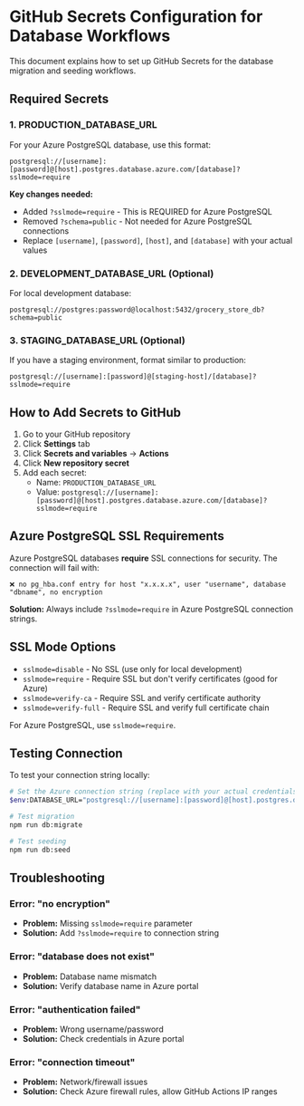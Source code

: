 # GitHub Secrets Configuration for Database Workflows

This document explains how to set up GitHub Secrets for the database migration and seeding workflows.

## Required Secrets

### 1. PRODUCTION_DATABASE_URL
For your Azure PostgreSQL database, use this format:
```
postgresql://[username]:[password]@[host].postgres.database.azure.com/[database]?sslmode=require
```

**Key changes needed:**
- Added `?sslmode=require` - This is REQUIRED for Azure PostgreSQL
- Removed `?schema=public` - Not needed for Azure PostgreSQL connections
- Replace `[username]`, `[password]`, `[host]`, and `[database]` with your actual values

### 2. DEVELOPMENT_DATABASE_URL (Optional)
For local development database:
```
postgresql://postgres:password@localhost:5432/grocery_store_db?schema=public
```

### 3. STAGING_DATABASE_URL (Optional)
If you have a staging environment, format similar to production:
```
postgresql://[username]:[password]@[staging-host]/[database]?sslmode=require
```

## How to Add Secrets to GitHub

1. Go to your GitHub repository
2. Click **Settings** tab
3. Click **Secrets and variables** → **Actions**
4. Click **New repository secret**
5. Add each secret:
   - Name: `PRODUCTION_DATABASE_URL`
   - Value: `postgresql://[username]:[password]@[host].postgres.database.azure.com/[database]?sslmode=require`

## Azure PostgreSQL SSL Requirements

Azure PostgreSQL databases **require** SSL connections for security. The connection will fail with:
```
❌ no pg_hba.conf entry for host "x.x.x.x", user "username", database "dbname", no encryption
```

**Solution:** Always include `?sslmode=require` in Azure PostgreSQL connection strings.

## SSL Mode Options

- `sslmode=disable` - No SSL (use only for local development)
- `sslmode=require` - Require SSL but don't verify certificates (good for Azure)
- `sslmode=verify-ca` - Require SSL and verify certificate authority
- `sslmode=verify-full` - Require SSL and verify full certificate chain

For Azure PostgreSQL, use `sslmode=require`.

## Testing Connection

To test your connection string locally:
```bash
# Set the Azure connection string (replace with your actual credentials)
$env:DATABASE_URL="postgresql://[username]:[password]@[host].postgres.database.azure.com/[database]?sslmode=require"

# Test migration
npm run db:migrate

# Test seeding  
npm run db:seed
```

## Troubleshooting

### Error: "no encryption"
- **Problem:** Missing `sslmode=require` parameter
- **Solution:** Add `?sslmode=require` to connection string

### Error: "database does not exist"
- **Problem:** Database name mismatch
- **Solution:** Verify database name in Azure portal

### Error: "authentication failed"
- **Problem:** Wrong username/password
- **Solution:** Check credentials in Azure portal

### Error: "connection timeout"
- **Problem:** Network/firewall issues
- **Solution:** Check Azure firewall rules, allow GitHub Actions IP ranges